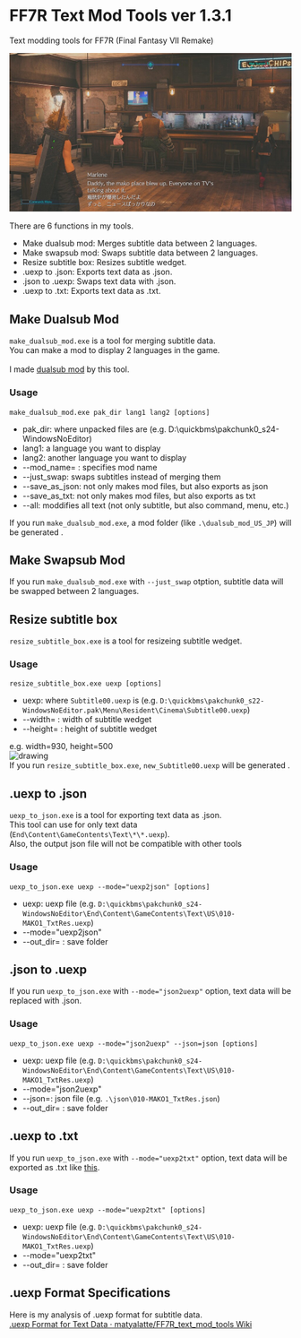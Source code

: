 # FF7R Text Mod Tools ver 1.3.1
Text modding tools for FF7R (Final Fantasy VII Remake)<br>


<img src = "image/ff7r_dualsub_sample.jpg" width=600>

There are 6 functions in my tools.

- Make dualsub mod: Merges subtitle data between 2 languages.
- Make swapsub mod: Swaps subtitle data between 2 languages.
- Resize subtitle box: Resizes subtitle wedget.
- .uexp to .json: Exports text data as .json.
- .json to .uexp: Swaps text data with .json.
- .uexp to .txt: Exports text data as .txt.


## Make Dualsub Mod
`make_dualsub_mod.exe` is a tool for merging subtitle data.<br>
You can make a mod to display 2 languages in the game.<br>
<br>
I made [dualsub mod](https://www.nexusmods.com/finalfantasy7remake/mods/57) by this tool.<br>

### Usage

```
make_dualsub_mod.exe pak_dir lang1 lang2 [options]
```
- pak_dir: where unpacked files are (e.g. D:\quickbms\pakchunk0_s24-WindowsNoEditor)
- lang1: a language you want to display
- lang2: another language you want to display
- --mod_name= : specifies mod name
- --just_swap: swaps subtitles instead of merging them
- --save_as_json: not only makes mod files, but also exports as json
- --save_as_txt: not only makes mod files, but also exports as txt
- --all: moddifies all text (not only subtitle, but also command, menu, etc.) 

If you run `make_dualsub_mod.exe`, a mod folder (like `.\dualsub_mod_US_JP`) will be generated .
## Make Swapsub Mod
If you run `make_dualsub_mod.exe` with `--just_swap` otption, subtitle data will be swapped between 2 languages.

## Resize subtitle box
`resize_subtitle_box.exe` is a tool for resizeing subtitle wedget.
### Usage
```
resize_subtitle_box.exe uexp [options]
```
- uexp: where `Subtitle00.uexp` is (e.g. `D:\quickbms\pakchunk0_s22-WindowsNoEditor.pak\Menu\Resident\Cinema\Subtitle00.uexp`)
- --width= : width of subtitle wedget
- --height= : height of subtitle wedget

e.g. width=930, height=500<br>
<img src="https://user-images.githubusercontent.com/69258547/147376970-76abaa35-dfaa-4b49-94ad-a7a3420c871e.png" alt="drawing" width="600"/>
<br>
If you run `resize_subtitle_box.exe`, `new_Subtitle00.uexp` will be generated .

## .uexp to .json
`uexp_to_json.exe` is a tool for exporting text data as .json.<br>
This tool can use for only text data (`End\Content\GameContents\Text\*\*.uexp`).<br>
Also, the output json file will not be compatible with other tools<br>
### Usage

```
uexp_to_json.exe uexp --mode="uexp2json" [options]
```
- uexp: uexp file (e.g. `D:\quickbms\pakchunk0_s24-WindowsNoEditor\End\Content\GameContents\Text\US\010-MAKO1_TxtRes.uexp`)
- --mode="uexp2json"
- --out_dir= : save folder

## .json to .uexp
If you run `uexp_to_json.exe` with `--mode="json2uexp"` option, text data will be replaced with .json.<br>

### Usage

```
uexp_to_json.exe uexp --mode="json2uexp" --json=json [options]
```
- uexp: uexp file (e.g. `D:\quickbms\pakchunk0_s24-WindowsNoEditor\End\Content\GameContents\Text\US\010-MAKO1_TxtRes.uexp`)
- --mode="json2uexp"
- --json=: json file (e.g. `.\json\010-MAKO1_TxtRes.json`)
- --out_dir= : save folder

## .uexp to .txt
If you run `uexp_to_json.exe` with `--mode="uexp2txt"` option, text data will be exported as .txt like [this](https://github.com/matyalatte/FF7R_text_mod_tools/wiki/Dialog-Test-Data%3F).<br>

### Usage

```
uexp_to_json.exe uexp --mode="uexp2txt" [options]
```
- uexp: uexp file (e.g. `D:\quickbms\pakchunk0_s24-WindowsNoEditor\End\Content\GameContents\Text\US\010-MAKO1_TxtRes.uexp`)
- --mode="uexp2txt"
- --out_dir= : save folder



## .uexp Format Specifications
Here is my analysis of .uexp format for subtitle data.<br>
[.uexp Format for Text Data · matyalatte/FF7R_text_mod_tools Wiki](https://github.com/matyalatte/FF7R_text_mod_tools/wiki/.uexp-Format-for-Text-Data)
